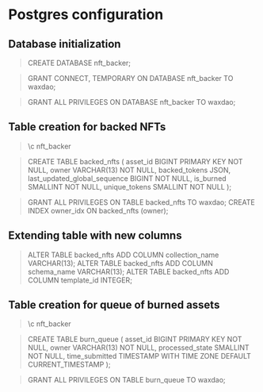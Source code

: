 # Postgres configuration


## Database initialization

> CREATE DATABASE nft_backer;

> GRANT CONNECT, TEMPORARY ON DATABASE nft_backer TO waxdao;

> GRANT ALL PRIVILEGES ON DATABASE nft_backer TO waxdao;


## Table creation for backed NFTs

> \c nft_backer

> CREATE TABLE backed_nfts (
    asset_id BIGINT PRIMARY KEY NOT NULL,
    owner VARCHAR(13) NOT NULL,
    backed_tokens JSON,
    last_updated_global_sequence BIGINT NOT NULL,
    is_burned SMALLINT NOT NULL,
    unique_tokens SMALLINT NOT NULL
);

> GRANT ALL PRIVILEGES ON TABLE backed_nfts TO waxdao;
> CREATE INDEX owner_idx ON backed_nfts (owner);

## Extending table with new columns
> ALTER TABLE backed_nfts ADD COLUMN collection_name VARCHAR(13);
> ALTER TABLE backed_nfts ADD COLUMN schema_name VARCHAR(13);
> ALTER TABLE backed_nfts ADD COLUMN template_id INTEGER;




## Table creation for queue of burned assets

> \c nft_backer

> CREATE TABLE burn_queue (
    asset_id BIGINT PRIMARY KEY NOT NULL,
    owner VARCHAR(13) NOT NULL,
    processed_state SMALLINT NOT NULL,
    time_submitted TIMESTAMP WITH TIME ZONE DEFAULT CURRENT_TIMESTAMP
);

> GRANT ALL PRIVILEGES ON TABLE burn_queue TO waxdao;
